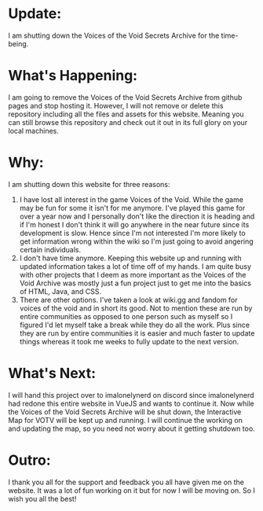 # Update:
I am shutting down the Voices of the Void Secrets Archive for the time-being.
# What's Happening:
I am going to remove the Voices of the Void Secrets Archive from github pages and stop hosting it. However, I will not remove or delete this repository including all the files and assets for this website. Meaning you can still browse this repository and check out it out in its full glory on your local machines.
# Why:
I am shutting down this website for three reasons:
  1.  I have lost all interest in the game Voices of the Void. While the game may be fun for some it isn't for me anymore. I've played this game for over a year now and I personally don't like the direction it is heading and if I'm honest I don't think it will go anywhere in the near future since its development is slow. Hence since I'm not interested I'm more likely to get information wrong within the wiki so I'm just going to avoid angering certain individuals.
  2.  I don't have time anymore. Keeping this website up and running with updated information takes a lot of time off of my hands. I am quite busy with other projects that I deem as more important as the Voices of the Void Archive was mostly just a fun project just to get me into the basics of HTML, Java, and CSS.
  3.  There are other options. I've taken a look at wiki.gg and fandom for voices of the void and in short its good. Not to mention these are run by entire communities as opposed to one person such as myself so I figured I'd let myself take a break while they do all the work. Plus since they are run by entire communities it is easier and much faster to update things whereas it took me weeks to fully update to the next version.
# What's Next:
I will hand this project over to imalonelynerd on discord since imalonelynerd had redone this entire website in VueJS and wants to continue it. Now while the Voices of the Void Secrets Archive will be shut down, the Interactive Map for VOTV will be kept up and running. I will continue the working on and updating the map, so you need not worry about it getting shutdown too.
# Outro:
I thank you all for the support and feedback you all have given me on the website. It was a lot of fun working on it but for now I will be moving on. So I wish you all the best!
